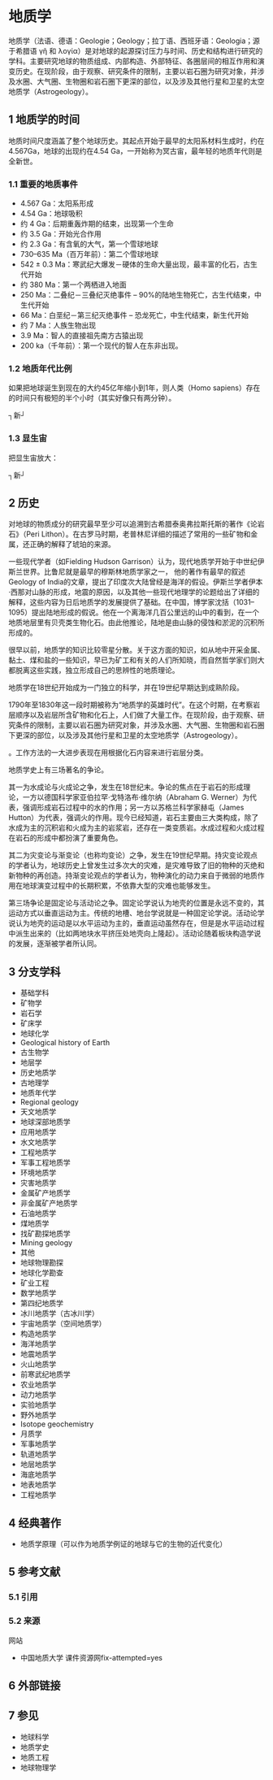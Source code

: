 # 地质学



地质学（法语、德语：Geologie；Geology；拉丁语、西班牙语：Geologia；源于希腊语 γῆ 和 λoγία）是对地球的起源探讨压力与时间、历史和结构进行研究的学科。主要研究地球的物质组成、内部构造、外部特征、各圈层间的相互作用和演变历史。在现阶段，由于观察、研究条件的限制，主要以岩石圈为研究对象，并涉及水圈、大气圈、生物圈和岩石圈下更深的部位，以及涉及其他行星和卫星的太空地质学（Astrogeology）。



## 1 地质学的时间

地质时间尺度涵盖了整个地球历史。其起点开始于最早的太阳系材料生成时，约在4.567Ga，地球的出现约在4.54 Ga，一开始称为冥古宙，最年轻的地质年代则是全新世。



### 1.1 重要的地质事件

* 4.567 Ga：太阳系形成
* 4.54 Ga：地球吸积
* 约 4 Ga：后期重轰炸期的结束，出现第一个生命
* 约 3.5 Ga：开始光合作用
* 约 2.3 Ga：有含氧的大气，第一个雪球地球
* 730–635 Ma（百万年前）：第二个雪球地球
* 542 ± 0.3 Ma：寒武纪大爆发－硬体的生命大量出现，最丰富的化石，古生代开始
* 约 380 Ma：第一个两栖进入地面
* 250 Ma：二叠纪－三叠纪灭绝事件 – 90%的陆地生物死亡，古生代结束，中生代开始
* 66 Ma：白垩纪－第三纪灭绝事件 – 恐龙死亡，中生代结束，新生代开始
* 约 7 Ma：人族生物出现
* 3.9 Ma：智人的直接祖先南方古猿出现
* 200 ka（千年前）：第一个现代的智人在东非出现。



### 1.2 地质年代比例

如果把地球诞生到现在的大约45亿年缩小到1年，则人类（Homo sapiens）存在的时间只有极短的半个小时（其实好像只有两分钟）。

┐新┘



### 1.3 显生宙

把显生宙放大：

┐新┘



## 2 历史

对地球的物质成分的研究最早至少可以追溯到古希腊泰奥弗拉斯托斯的著作《论岩石》（Peri Lithon）。在古罗马时期，老普林尼详细的描述了常用的一些矿物和金属，还正确的解释了琥珀的来源。

一些现代学者（如Fielding Hudson Garrison）认为，现代地质学开始于中世纪伊斯兰世界。比鲁尼就是最早的穆斯林地质学家之一， 他的著作有最早的叙述Geology of India的文章，提出了印度次大陆曾经是海洋的假设。伊斯兰学者伊本·西那对山脉的形成，地震的原因，以及其他一些现代地理学的论题给出了详细的解释，这些内容为日后地质学的发展提供了基础。在中国，博学家沈括（1031–1095）提出陆地形成的假说。他在一个离海洋几百公里远的山中的看到，在一个地质地层里有贝壳类生物化石。由此他推论，陆地是由山脉的侵蚀和淤泥的沉积所形成的。

很早以前，地质学的知识比较零星分散。关于这方面的知识，如从地中开采金属、黏土、煤和盐的一些知识，早已为矿工和有关的人们所知晓，而自然哲学家们则大都脱离这些实践，独立形成自己的思辨性的地质理论。

地质学在18世纪开始成为一门独立的科学，并在19世纪早期达到成熟阶段。

1790年至1830年这一段时期被称为“地质学的英雄时代”。在这个时期，在考察岩层顺序以及岩层所含矿物和化石上，人们做了大量工作。在现阶段，由于观察、研究条件的限制，主要以岩石圈为研究对象，并涉及水圈、大气圈、生物圈和岩石圈下更深的部位，以及涉及其他行星和卫星的太空地质学（Astrogeology）。

。工作方法的一大进步表现在用根据化石内容来进行岩层分类。

地质学史上有三场著名的争论。

其一为水成论与火成论之争，发生在18世纪末。争论的焦点在于岩石的形成理论，一方以德国科学家亚伯拉罕·戈特洛布·维尔纳（Abraham G. Werner）为代表，强调形成岩石过程中的水的作用；另一方以苏格兰科学家赫屯（James Hutton）为代表，强调火的作用。现今已经知道，岩石主要由三大类构成，除了水成为主的沉积岩和火成为主的岩浆岩，还存在一类变质岩。水成过程和火成过程在岩石的形成中都扮演了重要角色。

其二为灾变论与渐变论（也称均变论）之争，发生在19世纪早期。持灾变论观点的学者认为，地球历史上曾发生过多次大的灾难，是灾难导致了旧的物种的灭绝和新物种的再创造。持渐变论观点的学者认为，物种演化的动力来自于微弱的地质作用在地球演变过程中的长期积累，不依靠大型的灾难也能够发生。

第三场争论是固定论与活动论之争。固定论学说认为地壳的位置是永远不变的，其运动方式以垂直运动为主。传统的地槽、地台学说就是一种固定论学说。活动论学说认为地壳的运动是以水平运动为主的，垂直运动虽然存在，但是是水平运动过程中派生出来的（比如两地块水平挤压处地壳向上隆起）。活动论随着板块构造学说的发展，逐渐被学者所认同。



## 3 分支学科

* 基础学科
 * 矿物学
 * 岩石学
 * 矿床学
 * 地球化学
* Geological history of Earth
 * 古生物学
 * 地层学
 * 历史地质学
 * 古地理学
 * 地质年代学
 * Regional geology
 * 天文地质学
 * 地球深部地质学
* 应用地质学
 * 水文地质学
 * 工程地质学
 * 军事工程地质学
 * 环境地质学
 * 灾害地质学
 * 金属矿产地质学
 * 非金属矿产地质学
 * 石油地质学
 * 煤地质学
 * 找矿勘探地质学
 * Mining geology
* 其他
 * 地球物理勘探
 * 地球化学勘查
 * 矿业工程
 * 数学地质学
 * 第四纪地质学
 * 冰川地质学（古冰川学）
 * 宇宙地质学（空间地质学）
 * 构造地质学
 * 海洋地质学
 * 地震地质学
 * 火山地质学
 * 前寒武纪地质学
 * 农业地质学
 * 动力地质学
 * 实验地质学
 * 野外地质学
 * Isotope geochemistry
 * 月质学
 * 军事地质学
 * 轨道地质学
 * 地层地质学
 * 海底地质学
 * 地表地质学
 * 工程地质学



## 4 经典著作

* 地质学原理（可以作为地质学例证的地球与它的生物的近代变化）



## 5 参考文献



### 5.1 引用



### 5.2 来源

 网站

* 中国地质大学 课件资源网fix-attempted=yes



## 6 外部链接



## 7 参见

* 地球科学
* 地质学史
* 地质工程
* 地球物理学



